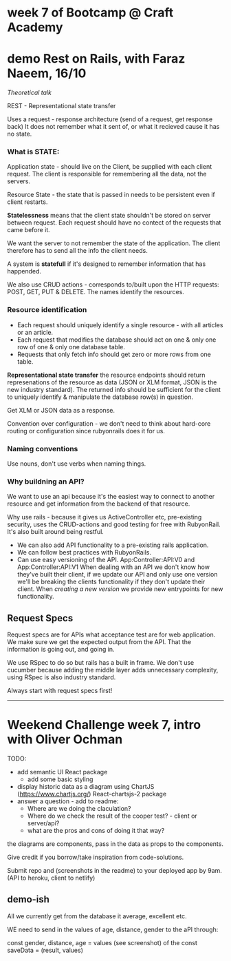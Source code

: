 # week 7 of Bootcamp @ Craft Academy

# demo Rest on Rails, with Faraz Naeem, 16/10
*Theoretical talk*

REST - Representational state transfer

Uses a request - response architecture (send of a request, get response back) It does not remember what it sent of, or what it recieved cause it has no state. 


### What is STATE:
Application state - should live on the Client, be supplied with each client request. The client is responsible for remembering all the data, not the servers.

Resource State - the state that is passed in needs to be persistent even if client restarts.

**Statelessness** means that the client state shouldn't be stored on server between request. Each request should have no contect of the requests that came before it. 

We want the server to not remember the state of the application. The client therefore has to send all the info the client needs. 

A system is **statefull** if it's designed to remember information that has happended. 

We also use CRUD actions - corresponds to/built upon the HTTP requests: POST, GET, PUT & DELETE. 
The names identify the resources.

### Resource identification
- Each request should uniquely identify a single resource - with all articles or an article. 
- Each request that modifies the database should act on one & only one row of one & only one database table. 
- Requests that only fetch info should get zero or more rows from one table. 

**Representational state transfer** the resource endpoints should return represenations of the resource as data (JSON or XLM format, JSON is the new industry standard). The returned info should be sufficient for the client to uniquely identify & manipulate the database row(s) in question. 

Get XLM or JSON data as a response. 

Convention over configuration - we don't need to think about hard-core routing or configuration since rubyonrails does it for us. 

### Naming conventions
Use nouns, don't use verbs when naming things. 

### Why buildning an API?
We want to use an api because it's the easiest way to connect to another resource and get information from the backend of that resource. 

Why use rails - because it gives us ActiveController etc, pre-existing security, uses the CRUD-actions and good testing for free with RubyonRail. It's also built around being restful. 

- We can also add API functionality to a pre-existing rails application. 
- We can follow best practices with RubyonRails.
- Can use easy versioning of the API. 
  App:Controller:API:V0 and App:Controller:API:V1
    When dealing with an API we don't know how they've built their client, if we update our API and only use one version we'll be breaking the clients functionality if they don't update their client. 
When *creating a new version* we provide new entrypoints for new functionality. 

## Request Specs
Request specs are for APIs what acceptance test are for web application. 
  We make sure we get the expected output from the API. That the information is going out, and going in. 

We use RSpec to do so but rails has a built in frame. We don't use cucumber because adding the middle layer adds unnecessary complexity, using RSpec is also industry standard. 

Always start with request specs first!

---

# Weekend Challenge week 7, intro with Oliver Ochman

TODO:
- add semantic UI React package
  - add some basic styling
- display historic data as a diagram using ChartJS (https://www.chartjs.org/) React-chartsjs-2 package
- answer a question - add to readme: 
  - Where are we doing the claculation? 
  - Where do we check the result of the cooper test? - client or server/api?
  - what are the pros and cons of doing it that way?

the diagrams are components, pass in the data as props to the components. 

Give credit if you borrow/take inspiration from code-solutions. 

Submit repo and (screenshots in the readme) to your deployed app by 9am. (API to heroku, client to netlify)

## demo-ish

All we currently get from the database it average, excellent etc. 

WE need to send in the values of age, distance, gender to the aPI through:

const gender, distance, age = values (see screenshot) of the const saveData = (result, values)